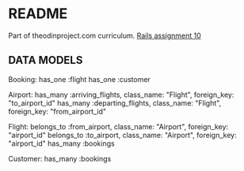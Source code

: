 # README
Part of theodinproject.com curriculum. [Rails assignment 10](http://www.theodinproject.com/ruby-on-rails/building-advanced-forms)

## DATA MODELS
Booking:
  has_one :flight
  has_one :customer

Airport:
  has_many :arriving_flights, class_name: "Flight", foreign_key: "to_airport_id"
  has_many :departing_flights, class_name: "Flight", foreign_key: "from_airport_id"

Flight:
  belongs_to :from_airport, class_name: "Airport", foreign_key: "airport_id"
  belongs_to :to_airport, class_name: "Airport", foreign_key: "airport_id"
  has_many :bookings

Customer:
  has_many :bookings